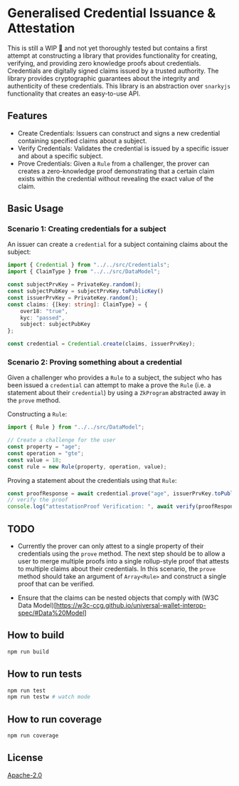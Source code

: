 # Generalised Credential Issuance & Attestation

This is still a WIP 🚧 and not yet thoroughly tested but contains a first attempt at constructing a library that provides functionality for creating, verifying, and providing zero knowledge proofs about credentials. Credentials are digitally signed claims issued by a trusted authority. The library provides cryptographic guarantees about the integrity and authenticity of these credentials. This library is an abstraction over `snarkyjs` functionality that creates an easy-to-use API.

## Features

- Create Credentials: Issuers can construct and signs a new credential containing specified claims about a subject.
- Verify Credentials: Validates the credential is issued by a specific issuer and about a specific subject.
- Prove Credentials: Given a `Rule` from a challenger, the prover can creates a zero-knowledge proof demonstrating that a certain claim exists within the credential without revealing the exact value of the claim.

## Basic Usage

### Scenario 1: Creating credentials for a subject

An issuer can create a `credential` for a subject containing claims about the subject:
```ts
import { Credential } from "../../src/Credentials"; 
import { ClaimType } from "../../src/DataModel";

const subjectPrvKey = PrivateKey.random();
const subjectPubKey = subjectPrvKey.toPublicKey()
const issuerPrvKey = PrivateKey.random();
const claims: {[key: string]: ClaimType} = {
    over18: "true", 
    kyc: "passed", 
    subject: subjectPubKey
};

const credential = Credential.create(claims, issuerPrvKey);
```

### Scenario 2: Proving something about a credential

Given a challenger who provides a `Rule` to a subject, the subject who has been issued a `credential` can attempt to make a prove the `Rule` (i.e. a statement about their `credential`) by using a `ZkProgram` abstracted away in the `prove` method.

Constructing a `Rule`:
```ts
import { Rule } from "../../src/DataModel";

// Create a challenge for the user 
const property = "age";
const operation = "gte";
const value = 18;
const rule = new Rule(property, operation, value);
```

Proving a statement about the credentials using that `Rule`:
```ts
const proofResponse = await credential.prove("age", issuerPrvKey.toPublicKey(), rule, subjectPrvKey);
// verify the proof
console.log("attestationProof Verification: ", await verify(proofResponse.attestationProof.toJSON(), proofResponse.verificationKey));
```

## TODO

- Currently the prover can only attest to a single property of their credentials using the `prove` method. The next step should be to allow a user to merge multiple proofs into a single rollup-style proof that attests to multiple claims about their credentials. In this scenario, the `prove` method should take an argument of `Array<Rule>` and construct a single proof that can be verified.

- Ensure that the claims can be nested objects that comply with (W3C Data Model)[https://w3c-ccg.github.io/universal-wallet-interop-spec/#Data%20Model]

## How to build

```sh
npm run build
```

## How to run tests

```sh
npm run test
npm run testw # watch mode
```

## How to run coverage

```sh
npm run coverage
```

## License

[Apache-2.0](LICENSE)

